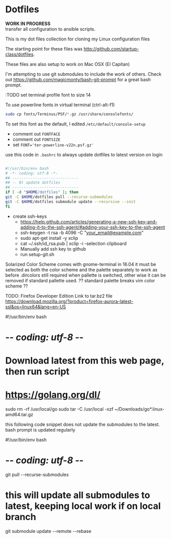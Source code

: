 Dotfiles
========

**WORK IN PROGRESS**  
transfer all configuration to ansible scripts.  

This is my dot files collection for cloning my Linux configuration files  

The starting point for these files was http://github.com/startup-class/dotfiles.  

These files are also setup to work on Mac OSX (El Capitan)  

I'm attempting to use git submodules to include the work of others.
Check out https://github.com/magicmonty/bash-git-prompt for a great bash prompt.

:TODO set terminal profile font to size 14

To use powerline fonts in virtual terminal (ctrl-alt-f1)
``` bash
sudo cp fonts/Terminus/PSF/*.gz /usr/share/consolefonts/
```
To set this font as the default, I edited `/etc/default/console-setup`
 - comment out `FONTFACE`
 - comment out `FONTSIZE`
 - set `FONT='ter-powerline-v22n.psf.gz'`


use this code in `.bashrc` to always update dotfiles to latest version on login
```bash

#!/usr/bin/env bash
# -*- coding: utf-8 -*-
## -----------------------------
## -- 0) update dotfiles
## -----------------------------
if [ -d "$HOME/dotfiles" ]; then
git -C $HOME/dotfiles pull --recurse-submodules
git -C $HOME/dotfiles submodule update --recursive --init
fi
```

- create ssh-keys
  - https://help.github.com/articles/generating-a-new-ssh-key-and-adding-it-to-the-ssh-agent/#adding-your-ssh-key-to-the-ssh-agent
  - ssh-keygen -t rsa -b 4096 -C "your_email@example.com"
  - sudo apt-get install -y xclip
  - cat ~/.ssh/id_rsa.pub | xclip -i -selection clipboard
  - Manually add ssh key to github
  - run setup-git.sh

Solarized Color Scheme comes with gnome-terminal in 16.04
it must be selected as both the color scheme and the palette separately to work as before
.dircolors still required when pallette is switched, other wise it can be removed if standard pallette used.
?? standard palette breaks vim color scheme ??

TODO:
Firefox Developer Edition Link to tar.bz2 file
https://download.mozilla.org/?product=firefox-aurora-latest-ssl&os=linux64&lang=en-US


#!/usr/bin/env bash
# -*- coding: utf-8 -*-
# Download latest from this web page, then run script
# https://golang.org/dl/
sudo rm -rf /usr/local/go
sudo tar -C /usr/local -xzf ~/Downloads/go*.linux-amd64.tar.gz

this following code snippet does not update the submodules to the latest.
bash prompt is updated regularly

#!/usr/bin/env bash
# -*- coding: utf-8 -*-
git pull --recurse-submodules
# this will update all submodules to latest, keeping local work if on local branch
git submodule update --remote --rebase


